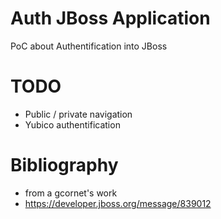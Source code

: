 
Auth JBoss Application
======================

PoC about Authentification into JBoss


TODO
====

- Public / private navigation
- Yubico authentification


Bibliography 
============

- from a gcornet's work
- https://developer.jboss.org/message/839012 